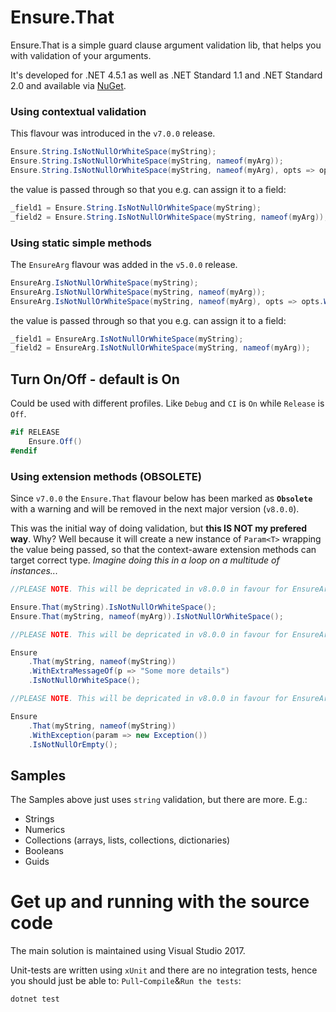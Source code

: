# Ensure.That
Ensure.That is a simple guard clause argument validation lib, that helps you with validation of your arguments.

It's developed for .NET 4.5.1 as well as .NET Standard 1.1 and .NET Standard 2.0 and available via [NuGet](https://www.nuget.org/packages/ensure.that/).

### Using contextual validation
This flavour was introduced in the `v7.0.0` release.

```csharp
Ensure.String.IsNotNullOrWhiteSpace(myString);
Ensure.String.IsNotNullOrWhiteSpace(myString, nameof(myArg));
Ensure.String.IsNotNullOrWhiteSpace(myString, nameof(myArg), opts => opts.WithMessage("Foo"));
```

the value is passed through so that you e.g. can assign it to a field:

```csharp
_field1 = Ensure.String.IsNotNullOrWhiteSpace(myString);
_field2 = Ensure.String.IsNotNullOrWhiteSpace(myString, nameof(myArg));
```

### Using static simple methods
The `EnsureArg` flavour was added in the `v5.0.0` release.

```csharp
EnsureArg.IsNotNullOrWhiteSpace(myString);
EnsureArg.IsNotNullOrWhiteSpace(myString, nameof(myArg));
EnsureArg.IsNotNullOrWhiteSpace(myString, nameof(myArg), opts => opts.WithMessage("Foo"));
```

the value is passed through so that you e.g. can assign it to a field:

```csharp
_field1 = EnsureArg.IsNotNullOrWhiteSpace(myString);
_field2 = EnsureArg.IsNotNullOrWhiteSpace(myString, nameof(myArg));
```

## Turn On/Off - default is On
Could be used with different profiles. Like `Debug` and `CI` is `On` while `Release` is `Off`.

```csharp
#if RELEASE
    Ensure.Off()
#endif
```

### Using extension methods (OBSOLETE)
Since `v7.0.0` the `Ensure.That` flavour below has been marked as **`Obsolete`** with a warning and will be removed in the next major version (`v8.0.0`).

This was the initial way of doing validation, but **this IS NOT my prefered way**. Why? Well because it will
create a new instance of `Param<T>` wrapping the value being passed, so that the context-aware extension
methods can target correct type. *Imagine doing this in a loop on a multitude of instances...*

```csharp
//PLEASE NOTE. This will be depricated in v8.0.0 in favour for EnsureArg.Is...()

Ensure.That(myString).IsNotNullOrWhiteSpace();
Ensure.That(myString, nameof(myArg)).IsNotNullOrWhiteSpace();
```

```csharp
//PLEASE NOTE. This will be depricated in v8.0.0 in favour for EnsureArg.Is...()

Ensure
    .That(myString, nameof(myString))
    .WithExtraMessageOf(p => "Some more details")
    .IsNotNullOrWhiteSpace();
```

```csharp
//PLEASE NOTE. This will be depricated in v8.0.0 in favour for EnsureArg.Is...()

Ensure
    .That(myString, nameof(myString))
    .WithException(param => new Exception())
    .IsNotNullOrEmpty();
```

## Samples
The Samples above just uses `string` validation, but there are more. E.g.:

* Strings
* Numerics
* Collections (arrays, lists, collections, dictionaries)
* Booleans
* Guids

# Get up and running with the source code #
The main solution is maintained using Visual Studio 2017.

Unit-tests are written using `xUnit` and there are no integration tests, hence you should just be able to: `Pull`-`Compile`&`Run the tests`:

```
dotnet test
```
